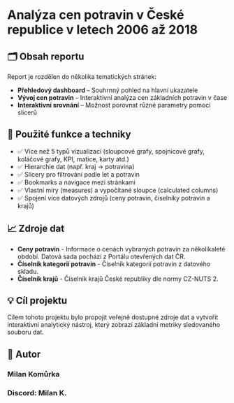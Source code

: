 # Analýza cen potravin v České republice v letech 2006 až 2018

## 🗂 Obsah reportu

Report je rozdělen do několika tematických stránek:

- **Přehledový dashboard** – Souhrnný pohled na hlavní ukazatele
- **Vývoj cen potravin** – Interaktivní analýza cen základních potravin v čase
- **Interaktivní srovnání** – Možnost porovnat různé parametry pomocí slicerů 

## 🔧 Použité funkce a techniky

- ✅ Více než 5 typů vizualizací (sloupcové grafy, spojnicové grafy, koláčové grafy, KPI, matice, karty atd.)
- ✅ Hierarchie dat (např. kraj → potravina)
- ✅ Slicery pro filtrování podle let a potravin
- ✅ Bookmarks a navigace mezi stránkami
- ✅ Vlastní míry (measures) a vypočítané sloupce (calculated columns)
- ✅ Spojení více datových zdrojů (ceny potravin, číselníky potravin a krajů)

## 📈 Zdroje dat

- **Ceny potravin** -  Informace o cenách vybraných potravin za několikaleté období. Datová sada pochází z Portálu otevřených dat ČR.
- **Číselník kategorií potravin** - Číselník kategorií potravin z datového skladu.
- **Číselník krajů** - Číselník krajů České republiky dle normy CZ-NUTS 2.

## 💡 Cíl projektu

Cílem tohoto projektu bylo propojit veřejně dostupné zdroje dat a vytvořit interaktivní analytický nástroj, který zobrazí základní metriky sledovaného souboru dat.


## 📌 Autor
### Milan Komůrka
### Discord: Milan K.
